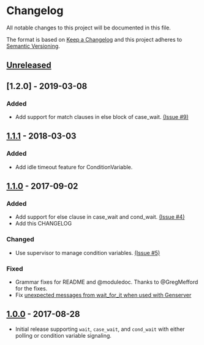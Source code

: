 # Changelog
All notable changes to this project will be documented in this file.

The format is based on [Keep a Changelog](http://keepachangelog.com/en/1.0.0/)
and this project adheres to [Semantic Versioning](http://semver.org/spec/v2.0.0.html).

## [Unreleased]

## [1.2.0] - 2019-03-08
### Added
- Add support for match clauses in else block of case_wait. [(Issue #9)](https://github.com/jvoegele/wait_for_it/issues/9)

## [1.1.1] - 2018-03-03
### Added
- Add idle timeout feature for ConditionVariable.

## [1.1.0] - 2017-09-02
### Added
- Add support for else clause in case_wait and cond_wait. [(Issue #4)](https://github.com/jvoegele/wait_for_it/issues/4)
- Add this CHANGELOG

### Changed
- Use supervisor to manage condition variables. [(Issue #5)](https://github.com/jvoegele/wait_for_it/issues/5)

### Fixed
- Grammar fixes for README and @moduledoc. Thanks to @GregMefford for the fixes.
- Fix [unexpected messages from wait_for_it when used with Genserver](https://github.com/jvoegele/wait_for_it/issues/3)

## [1.0.0] - 2017-08-28
- Initial release supporting `wait`, `case_wait`, and `cond_wait` with either polling or condition variable signaling.

[Unreleased]: https://github.com/jvoegele/wait_for_it/compare/v1.1.0...HEAD
[1.1.1]: https://github.com/jvoegele/wait_for_it/compare/v1.1.0...v1.1.1
[1.1.0]: https://github.com/jvoegele/wait_for_it/compare/v1.0.0...v1.1.0
[1.0.0]: https://github.com/jvoegele/wait_for_it/compare/init...v1.0.0
